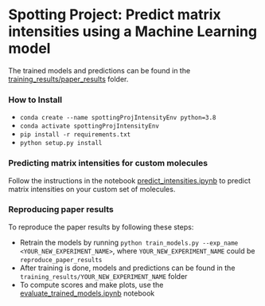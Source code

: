 # Spotting Project: Predict matrix intensities using a Machine Learning model
The trained models and predictions can be found in the [training_results/paper_results](./training_results/paper_results) folder.

### How to Install
- `conda create --name spottingProjIntensityEnv python=3.8`
- `conda activate spottingProjIntensityEnv`
- `pip install -r requirements.txt`
- `python setup.py install`

### Predicting matrix intensities for custom molecules
Follow the instructions in the notebook [predict_intensities.ipynb](./predict_intensities.ipynb) to predict matrix intensities on your custom set of molecules.

### Reproducing paper results
To reproduce the paper results by following these steps:
- Retrain the models by running `python train_models.py --exp_name <YOUR_NEW_EXPERIMENT_NAME>`, where `YOUR_NEW_EXPERIMENT_NAME` could be `reproduce_paper_results`
- After training is done, models and predictions can be found in the `training_results/YOUR_NEW_EXPERIMENT_NAME` folder
- To compute scores and make plots, use the [evaluate_trained_models.ipynb](./evaluate_trained_models.ipynb) notebook

